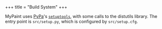 +++
title = "Build System"
+++

MyPaint uses [PyPa][pypa]'s [``setuptools``][pypa-setuptools], with some calls to
the distutils library. The entry point is ``src/setup.py``, which is configured
by ``src/setup.cfg``.


[pypa]: https://www.pypa.io/
[pypa-setuptools]: https://setuptools.pypa.io
